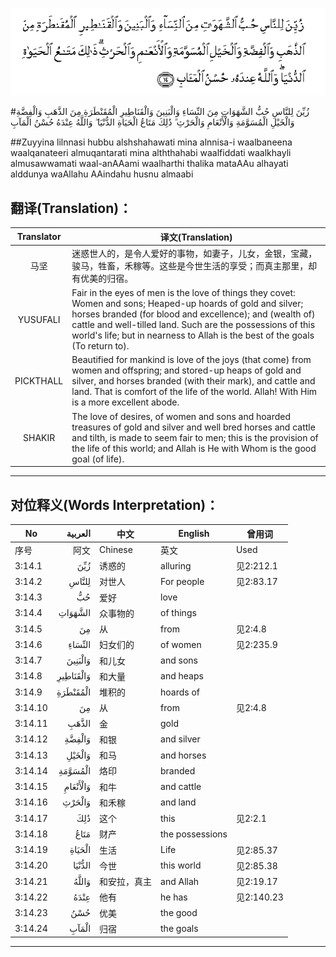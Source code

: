 ![003:014](images/003_014.gif)

#زُيِّنَ لِلنَّاسِ حُبُّ الشَّهَوَاتِ مِنَ النِّسَاءِ وَالْبَنِينَ وَالْقَنَاطِيرِ الْمُقَنْطَرَةِ مِنَ الذَّهَبِ وَالْفِضَّةِ وَالْخَيْلِ الْمُسَوَّمَةِ وَالْأَنْعَامِ وَالْحَرْثِ ۗ ذَٰلِكَ مَتَاعُ الْحَيَاةِ الدُّنْيَا ۖ وَاللَّهُ عِنْدَهُ حُسْنُ الْمَآبِ 

##Zuyyina lilnnasi hubbu alshshahawati mina alnnisa-i waalbaneena waalqanateeri almuqantarati mina alththahabi waalfiddati waalkhayli almusawwamati waal-anAAami waalharthi thalika mataAAu alhayati alddunya waAllahu AAindahu husnu almaabi 

## 翻译(Translation)：

| Translator | 译文(Translation)                                            |
| :--------: | ------------------------------------------------------------ |
|    马坚    | 迷惑世人的，是令人爱好的事物，如妻子，儿女，金银，宝藏，骏马，牲畜，禾稼等。这些是今世生活的享受；而真主那里，却有优美的归宿。 |
|  YUSUFALI  | Fair in the eyes of men is the love of things they covet: Women and sons; Heaped-up hoards of gold and silver; horses branded (for blood and excellence); and (wealth of) cattle and well-tilled land. Such are the possessions of this world's life; but in nearness to Allah is the best of the goals (To return to). |
| PICKTHALL  | Beautified for mankind is love of the joys (that come) from women and offspring; and stored-up heaps of gold and silver, and horses branded (with their mark), and cattle and land. That is comfort of the life of the world. Allah! With Him is a more excellent abode. |
|   SHAKIR   | The love of desires, of women and sons and hoarded treasures of gold and silver and well bred horses and cattle and tilth, is made to seem fair to men; this is the provision of the life of this world; and Allah is He with Whom is the good goal (of life). |

---

## 对位释义(Words Interpretation)：

| No   | العربية | 中文    | English | 曾用词 |
| ---- | ------: | ------- | ------- | ------ |
| 序号 |    阿文 | Chinese | 英文    | Used   |
| 3:14.1  | زُيِّنَ       | 诱惑的             | alluring        | 见2:212.1  |
| 3:14.2  | لِلنَّاسِ     | 对世人             | For people      | 见2:83.17  |
| 3:14.3  | حُبُّ        | 爱好               | love            |            |
| 3:14.4  | الشَّهَوَاتِ   | 众事物的           | of things       |            |
| 3:14.5  | مِنَ        | 从                 | from            | 见2:4.8    |
| 3:14.6  | النِّسَاءِ    | 妇女们的           | of women        | 见2:235.9  |
| 3:14.7  | وَالْبَنِينَ   | 和儿女             | and sons        |            |
| 3:14.8  | وَالْقَنَاطِيرِ | 和大量             | and heaps       |            |
| 3:14.9  | الْمُقَنْطَرَةِ  | 堆积的             | hoards of       |            |
| 3:14.10 | مِنَ        | 从                 | from            | 见2:4.8    |
| 3:14.11 | الذَّهَبِ     | 金                 | gold            |            |
| 3:14.12 | وَالْفِضَّةِ    | 和银               | and silver      |            |
| 3:14.13 | وَالْخَيْلِ    | 和马               | and horses      |            |
| 3:14.14 | الْمُسَوَّمَةِ   | 烙印               | branded         |            |
| 3:14.15 | وَالْأَنْعَامِ  | 和牛               | and cattle      |            |
| 3:14.16 | وَالْحَرْثِ    | 和禾稼             | and land        |            |
| 3:14.17 | ذَٰلِكَ       | 这个         | this            | 见2:2.1    |
| 3:14.18 | مَتَاعُ      | 财产               | the possessions |            |
| 3:14.19 | الْحَيَاةِ    | 生活               | Life            | 见2:85.37  |
| 3:14.20 | الدُّنْيَا    | 今世               | this world      | 见2:85.38  |
| 3:14.21 | وَاللَّهُ     | 和安拉，真主       | and Allah       | 见2:19.17  |
| 3:14.22 | عِنْدَهُ      | 他有               | he has          | 见2:140.23 |
| 3:14.23 | حُسْنُ       | 优美               | the good        |            |
| 3:14.24 | الْمَآبِ     | 归宿               | the goals       |            |

---

